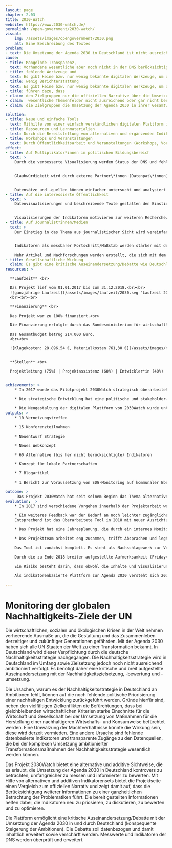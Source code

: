```yaml
---
layout: page
chapter: 2.03
title: 2030-Watch
website: https://www.2030-watch.de/
permalink: /open-government/2030-watch/
visual:
    img: /assets/images/opengovernment/2030.png
    alt: Eine Beschreibung des Textes
problem:
- text: Die Umsetzung der Agenda 2030 in Deutschland ist nicht ausreichend ambitioniert.
cause:
- title: Mangelnde Transparenz,
  text: Vorhandene wesentliche aber noch nicht in der DNS berücksichtigte Indikatoren und Daten werden nicht mit einbezogen, betrachtet und veröffentlicht.
- title: fehlende Werkzeuge und
  text: Es gibt keine bzw. nur wenig bekannte digitalen Werkzeuge, um die Nachhaltigkeitsdebatte den Bürger*innen näher zu bringen. Die Berichterstattung in Form von Indikatorenberichte sind schwer zugänglich.
- title: wenig Berichterstattung
  text: Es gibt keine bzw. nur wenig bekannte digitalen Werkzeuge, um die Nachhaltigkeitsdebatte den Bürger*innen näher zu bringen. Die Berichterstattung in Form von Indikatorenberichte sind schwer zugänglich.
- title: führen dazu, dass
- claim: den Zielgruppen nur die offiziellen Narrative über die Umsetzung der Agenda 2030 zur Verfügung stehen
- claim:  wesentliche Themenfelder nicht ausreichend oder gar nicht berücksichtigt sowie nicht gezielt verfolgt werden und
- claim: die Zielgruppen die Umsetzung der Agenda 2030 in ihrer Gesamtwirkung nicht hinterfragen können.

solution:
- title: Neue und einfache Tools
  text: Mithilfe von einer einfach verständlichen digitalen Plattform ist es möglich, die offiziellen Narrative im Vergleich mit den alternativen Narrativen zu sehen.
- title: Ressourcen und Lernmaterialien
  text: Durch die Bereitstellung von alternativen und ergänzenden Indikatoren sowie Zielwerten zum Thema wird es den Zielgruppen ermöglicht, sich kritisch über den Ambitionsgrad der deutschen Nachhaltigkeitsstrategie zu informieren.
- title: Workshops und Veranstaltungen
  text: Durch Öffentlichkeitsarbeit und Veranstaltungen (Workshops, Vorträge, Diskussionen) wird die Öffentlichkeit angesprochen und das Thema von mehr Stakeholdern bearbeitet.
effect:
- title: Auf Multiplikator*innen im politischen Bildungsbereich
  text: >
    Durch die verbesserte Visualisierung werden Status der DNS und fehlden Ambitionen  vereinfacht angeboten.


    Glaubwürdigkeit wird durch externe Partner\*innen (Datenpat\*innen) gestärkt.


    Datensätze und -quellen können einfacher untersucht und analysiert werden.
- title: Auf die interessierte Öffentlichkeit
  text: >
    Datenvisualisierungen und beschreibende Texte gestalten den Einstieg in das Thema einfacher.


    Visualisierungen der Indikatoren motivieren zur weiteren Recherche/Auseinandersetzung mit dem Thema Nachhaltigkeit
- title: Auf Journalist*innen/Medien
  text: >
    Der Einstieg in das Thema aus journalistischer Sicht wird vereinfacht.


    Indikatoren als messbarer Fortschritt/Maßstab werden stärker mit dem Thema Nachhaltigkeit verbunden.

    Mehr Artikel und Nachforschungen werden erstellt, die sich mit dem Thema beschäftigen
- title: Gesellschaftliche Wirkung
  claim: Es gibt eine kritische Auseinandersetzung/Debatte wie Deutschland die Agenda 2030 umsetzen sollte.
resources: >

  **Laufzeit** <br>

  Das Projekt lief vom 01.01.2017 bis zum 31.12.2018.<br><br>
  ![ganzjährige Laufzeit](/assets/images/laufzeit/2030.svg "Laufzeit 2030watch")
  <br><br><br>

  **Finanzierung** <br>

  Das Projekt war zu 100% finanziert.<br>

  Die Finanzierung erfolgte durch das Bundesministerium für wirtschaftliche Zusammenarbeit und Entwicklung (BMZ), Brot für die Welt, die Landesstelle für Entwicklungszusammenarbeit Berlin und Spenden.<br>

  Das Gesamtbudget betrug 214.000 Euro.
  <br><br>

  ![Klagekosten: 28.896,54 €, Materialkosten 761,30 €](/assets/images/finanzierung/2030.svg "Finanzierung 2030watch")<br><br>


  **Stellen** <br>

  Projektleitung (75%) | Projektassistenz (60%) | Entwickler*in (40%) | Studentische Hilfskraft


achievements: >
    * In 2017 wurde das Pilotprojekt 2030Watch strategisch überarbeitet, um es als festes Projekt zum Thema Agenda 2030 in Deutschland zu platzieren.

    * Die strategische Entwicklung hat eine politische und stakeholder-basierte Umfeld- und Methodenanalyse sowie eine Untersuchung der inhaltlichen Ausrichtung beinhaltet.

    * Die Neugestaltung der digitalen Plattform von 2030Watch wurde unter der Berücksichtigung der erfolgten Ergebnisse umgesetzt und in 2018 mit allen 17 SDGs gelauncht.
outputs: >
    * 10 Vernetzungstreffen

    * 15 Konferenzteilnahmen

    * Neuentwurf Strategie

    * Neues Webkonzept

    * 60 Alternative (bis her nicht berücksichtigte) Indikatoren

    * Konzept für lokale Partnerschaften

    * 7 Blogartikel

    * 1 Bericht zur Voraussetzung von SDG-Monitoring auf kommunaler Ebene

outcome: >
     Das Projekt 2030Watch hat seit seinem Beginn das Thema alternative Nachhaltigkeitsindikatoren in der SDG Debatte in Deutschland gefestigt. Dies aber noch in relativen kleinen Expertenkreisen. Mit der neuen Ausrichtung und Plattform hat 2030Watch in 2018 die kritische Verantwortung Deutschlands für eine ambitionierte Nachhaltigkeitspolitik weiter in die Öffentlichkeit getragen.
evaluation:  >
    * In 2017 sind verschiedene Vorgehen innerhalb der Projektarbeit weiter konkretisiert und angepasst worden. Die Evaluation fand über Befragungen statt, weitere wertvolle Impulse für eine Konzeptanpassung konnten durch das aufgebaute Netzwerk erreicht werden. Davon ausgehend wurden u.a. die Ausrichtung an der deutschen Nachhaltigkeitsstrategie festgelegt und die Auswahl der Zielgruppen erneut bewertet sowie teilweise neu definiert.

    * Ein weiteres Feedback war der Bedarf an noch leichter zugänglichen Informationen. Dabei sind sowohl die inhaltliche Aufbereitung und Fokussierung als auch die Usability des indikatorenbasierten Monitroingtools von wesentlicher Bedeutung.
    Entsprechend ist das überarbeitete Tool in 2018 mit neuer Ausrichtung neu gelauncht und beworben worden. Darin finden sich umschreibende Informationen, ergänzende Indikatoren, Neubewertungen von bisherigen Zielwerten und -korridoren. Hierfür wurde das Projektteam um zwei Stellen erweitert: ein\*e Entwickler\*in (2017, 2018) und ein\*e Projektmanager\*in (2018)

    * Das Projekt hat eine Jahresplanung, die durch ein internes Monitoringsystem die Zielsetzung regelmäßig prüft.

    * Das Projektteam arbeitet eng zusammen, trifft Absprachen und legt zu diesem zweck Ziele mit Termine fest. Fach- bzw. aufgabenbezogene Weiterbildungen werden angestrebt und wahrgenommen - soweit möglich.

    Das Tool ist zunächst komplett. Es steht als Nachschlagewerk zur Verfügung und ist hinreichend bekannt.

    Durch die zu Ende 2018 breiter aufgestellte Aufmerksamkeit (Friday4future, Trockenzeit im Sommer 2018, Dieselskandale, etc.) um die Relevanz der Transformationsprozesse als Werkzeuge gegen weltweite Klimakrise ist das Tool nützlich für die Debatte über die Rolle Deutschlands und der unzureichenden (politischen) Ambitionen.

    Ein Risiko besteht darin, dass obwohl die Inhalte und Visualisierungen ausreichend erläutert werden, jedoch die komplexe Aufbereitung der Inhalte und Visualisierungen Besucher*innen wieder abspringen. Außerdem ist die Umsetzung der Agenda 2030 in Deutschland an sich sehr komplex, was dazu führen kann, dass ein Verfolgen der politischen Umsetzung nach wie vor schwierig bleibt.

    Als indikatorenbasierte Plattform zur Agenda 2030 versteht sich 2030Watch als einen Vorreiter für eine alternative Sichtweise zum offiziellen Narrativ. Mit dem Anspruch alternative Indikatoren für die internationale Verantwortung von Industrieländern anzubieten, hat 2030Watch die Chance auch hier die Debatte und die Indikatorenauswahl und -auswertung zu beeinflussen und den Handlungsbedarf zu konkretisieren.

---
```



# Monitoring der globalen Nachhaltigkeits-Ziele der UN

Die wirtschaftlichen, sozialen und ökologischen Krisen in der Welt nehmen verheerende Ausmaße an, die die Gestaltung und das Zusammenleben derzeitiger und zukünftiger Generationen gefährden. Mit der Agenda 2030 haben sich alle UN Staaten der Welt zu einer Transformation bekannt. In Deutschland wird dieser Verpflichtung durch die deutsche Nachhaltigkeitsstrategie nachgegangen. Die Nachhaltigkeitsstrategie wird in Deutschland im Umfang sowie Zielsetzung jedoch noch nicht ausreichend ambitioniert verfolgt. Es benötigt daher eine kritische  und breit aufgestellte Auseinandersetzung mit der Nachhaltigkeitszielsetzung, -bewertung und -umsetzung.

Die Ursachen, warum es der Nachhaltigkeitsstrategie in Deutschland an Ambitionen fehlt, können auf die noch fehlende politische Priorisierung einer nachhaltigen Entwicklung zurückgeführt werden. Gründe hierfür sind, neben den vielfältigen Zielkonflikten die Befürchtungen, dass bei gleichbleibenden wirtschaftlichen Kriterien starke Einschnitte für die Wirtschaft und Gesellschaft bei der Umsetzung von Maßnahmen für die Herstellung einer nachhaltigeren Wirtschafts- und Konsumweise befürchtet werden. Eine Umwälzung der Machtverhältnisse könnte die Wirkung sein, diese wird derzeit vermieden. Eine andere Ursache sind fehlende datenbasierte Indikatoren und transparente Zugänge zu den Datenquellen, die bei der komplexen Umsetzung ambitionierter Transformationsmaßnahmen der Nachhaltigkeitsstrategie wesentlich werden können.

Das Projekt 2030Watch bietet eine alternative und additive Sichtweise, die es erlaubt, die Umsetzung der Agenda 2030 in Deutschland kontrovers zu betrachten, umfangreicher zu messen und informierter zu bewerten. Mit Hilfe von alternativen und additiven Indikatorensets bietet die Projektseite einen Vergleich zum offiziellen Narrativ und zeigt damit auf, dass die Berücksichtigung weiterer Informationen zu einer ganzheitlichen Betrachtung der Problematiken führt. Die bereit gestellten Informationen helfen dabei, die Indikatoren neu zu priosieren, zu diskutieren, zu bewerten und zu optimieren.

Die Plattform ermöglicht eine kritische Auseinandersetzung/Debatte mit der Umsetzung der Agenda 2030 in und durch Deutschland (konspequente Steigerung der Ambitionen). Die Debatte soll datenbezogen und damit inhaltlich erweitert sowie verschärft werden.
Messwerte und Indikatoren der DNS werden überprüft und erweitert.
